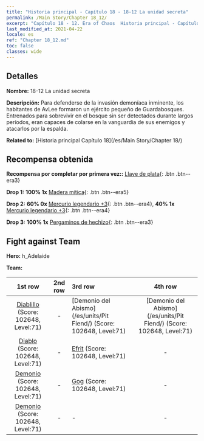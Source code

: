 ```yaml
---
title: "Historia principal - Capítulo 18 - 18-12 La unidad secreta"
permalink: /Main Story/Chapter 18_12/
excerpt: "Capítulo 18 - 12. Era of Chaos  Historia principal - Capítulo 18_12. 18-12 La unidad secreta"
last_modified_at: 2021-04-22
locale: es
ref: "Chapter 18_12.md"
toc: false
classes: wide
---
```


## Detalles

 **Nombre:** 18-12 La unidad secreta

 **Descripción:** Para defenderse de la invasión demoníaca inminente, los habitantes de AvLee formaron un ejército pequeño de Guardabosques. Entrenados para sobrevivir en el bosque sin ser detectados durante largos períodos, eran capaces de colarse en la vanguardia de sus enemigos y atacarlos por la espalda.

 **Related to:** [Historia principal Capítulo 18](/es/Main Story/Chapter 18/)

## Recompensa obtenida

 **Recompensa por completar por primera vez::** [Llave de plata](/ItemsES/con_693/){: .btn .btn--era3}

 **Drop 1:** **100% 1x** [Madera mítica](/ItemsES/mat_62/){: .btn .btn--era5}

 **Drop 2:** **60% 0x** [Mercurio legendario +3](/ItemsES/mat_56/){: .btn .btn--era4}, **40% 1x** [Mercurio legendario +3](/ItemsES/mat_56/){: .btn .btn--era4}

 **Drop 3:** **100% 1x** [Pergaminos de hechizo](/ItemsES/con_694/){: .btn .btn--era3}


## Fight against Team
 **Hero:** h_Adelaide

 **Team:**


  | 1st row | 2nd row | 3rd row | 4th row |
  |:----:|:----:|:----|:----:|
  | [Diablillo](/es/units/Imp/) (Score: 102648, Level:71)  | - | [Demonio del Abismo](/es/units/Pit Fiend/) (Score: 102648, Level:71)  | [Demonio del Abismo](/es/units/Pit Fiend/) (Score: 102648, Level:71)  |
  | [Diablo](/es/units/Devil/) (Score: 102648, Level:71)  | - | [Efrit](/es/units/Efreeti/) (Score: 102648, Level:71)  | - |
  | [Demonio](/es/units/Demon/) (Score: 102648, Level:71)  | - | [Gog](/es/units/Gog/) (Score: 102648, Level:71)  | - |
  | [Demonio](/es/units/Demon/) (Score: 102648, Level:71)  | - | - | - |


